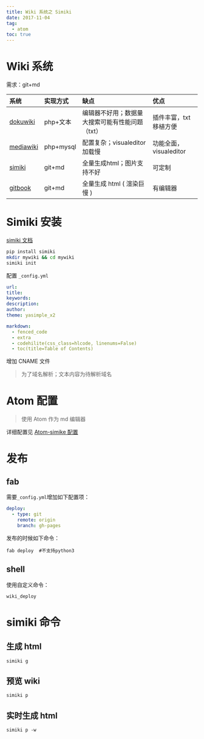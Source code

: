 ```yaml
---
title: Wiki 系统之 Simiki
date: 2017-11-04
tag:
  - atom
toc: true
---
```


# Wiki 系统

需求：git+md

| 系统                                                  | 实现方式  | 缺点                                            | 优点                   |
|:----------------------------------------------------- |:--------- |:----------------------------------------------- |:---------------------- |
| [dokuwiki](https://www.dokuwiki.org/dokuwiki#)        | php+文本  | 编辑器不好用；数据量大搜索可能有性能问题（txt） | 插件丰富，txt移植方便  |
| [mediawiki](https://www.mediawiki.org/wiki/MediaWiki) | php+mysql | 配置复杂；visualeditor 加载慢                   | 功能全面，visualeditor |
| [simiki](http://simiki.org/)                          | git+md    | 全量生成html；图片支持不好                      | 可定制                 |
| [gitbook](https://www.gitbook.com/)                   | git+md    | 全量生成 html ( 渲染巨慢 )                       | 有编辑器               |

# Simiki 安装

[simiki 文档](http://simiki.org/zh-docs/)

```sh
pip install simiki
mkdir mywiki && cd mywiki
simiki init
```

配置 `_config.yml`

```yaml
url:
title:
keywords:
description:
author:
theme: yasimple_x2

markdown:
  - fenced_code
  - extra
  - codehilite(css_class=hlcode, linenums=False)
  - toc(title=Table of Contents)
```

增加 CNAME 文件

> 为了域名解析；文本内容为待解析域名


# Atom 配置
> 使用 Atom 作为 md 编辑器

详细配置见 [Atom-simike 配置](/intro/atom.html#simiki)


# 发布

##  fab

需要`_config.yml`增加如下配置项：

```yaml
deploy:
  - type: git
    remote: origin
    branch: gh-pages
```

发布的时候如下命令：

```
fab deploy	#不支持python3
```

##  shell

使用自定义命令：

```
wiki_deploy
```

# simiki 命令

## 生成 html

```
simiki g
```

## 预览 wiki

```
simiki p
```


## 实时生成 html

```
simiki p -w
```
